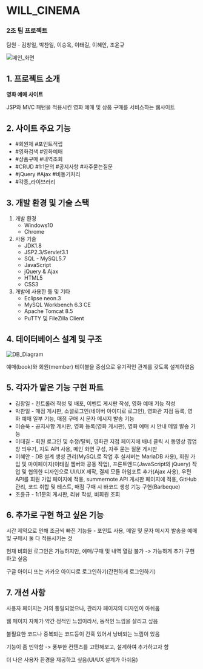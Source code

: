 <h1>WILL_CINEMA</h1>
<h3>2조 팀 프로젝트</h3>
<p>팀원 - 김창일, 박찬일, 이승욱, 이태길, 이혜안, 조윤규</p>

<p>
  <img src="https://user-images.githubusercontent.com/55972804/70032008-e3b6da80-15ef-11ea-92ac-82d990c042bb.png" alt="메인_화면">
</p>

<h2>1. 프로젝트 소개</h2>
<b>영화 예매 사이트</b>
<p>JSP와 MVC 패턴을 적용시킨 영화 예매 및 상품 구매를 서비스하는 웹사이트</p>
<p롯데시네마 홈페이지를 참고하여 개발하였음</p>

<h2>2. 사이트 주요 기능</h2>
<ul>
  <li>#회원제 #포인트적립</li>
  <li>#영화검색 #영화예매</li>
  <li>#상품구매 #내역조회</li>
  <li>#CRUD #1:1문의 #공지사항 #자주묻는질문</li>
  <li>#jQuery #Ajax #비동기처리</li>
  <li>#각종_라이브러리</li>
</ul>

<h2>3. 개발 환경 및 기술 스택</h2>
<ol>
  <li>
    개발 환경
    <ul>
      <li>Windows10</li>
      <li>Chrome</li>
    </ul>
  </li>
  <li>
    사용 기술
    <ul>  
      <li>JDK1.8</li>
      <li>JSP2.3/Servlet3.1</li>
      <li>SQL - MySQL5.7</li>
      <li>JavaScript</li>
      <li>jQuery & Ajax</li>
      <li>HTML5</li>
      <li>CSS3</li>
    </ul>
  </li>
  <li>
    개발에 사용한 툴 및 기타
    <ul>
      <li>Eclipse neon.3</li>
      <li>MySQL Workbench 6.3 CE</li>
      <li>Apache Tomcat 8.5</li>
      <li>PuTTY 및 FileZilla Client</li>
    </ul>
  </li>
</ol>

<h2>4. 데이터베이스 설계 및 구조</h2>
<img alt="DB_Diagram" src="https://user-images.githubusercontent.com/55972804/70036126-7c9d2400-15f7-11ea-9cdb-a05df42b24e7.png">
<p>예매(book)와 회원(member) 테이블을 중심으로 유기적인 관계를 갖도록 설계하였음</p>

<h2>5. 각자가 맡은 기능 구현 파트</h2>
<ul>
  <li>김창일 - 컨트롤러 작성 및 배포, 이벤트 게시판 작성, 영화 예매 기능 작성</li>
  <li>박찬일 - 매점 게시판, 소셜로그인(네이버 아이디로 로그인), 영화관 지점 등록, 영화 예매 일부 기능, 매점 구매 시 문자 메시지 발송 기능</li>
  <li>이승욱 - 공지사항 게시판, 영화 등록(영화 게시판), 영화 예매 시 안내 메일 발송 기능</li>
  <li>이태길 - 회원 로그인 및 수정/탈퇴, 영화관 지점 페이지에 배너 클릭 시 동영상 팝업창 띄우기, 지도 API 사용, 메인 화면 구성, 자주 묻는 질문 게시판</li>
  <li>이혜안 - DB 설계 생성 관리(MySQL로 작업 후 실서버는 MariaDB 사용), 회원 가입 및 마이페이지(이태길 멤버와 공동 작업), 프론트엔드(JavaScript와 jQuery) 작업 및 협의한 디자인으로 UI/UX 제작, 결제 모듈 아임포트 추가(Ajax 사용), 우편API를 회원 가입 페이지에 적용, summernote API 게시판 페이지에 적용, GitHub 관리, 코드 취합 및 테스트, 매점 구매 시 바코드 생성 기능 구현(Barbeque)</li>
  <li>조윤규 - 1:1문의 게시판, 리뷰 작성, 비회원 조회 </li>
</ul>

<h2>6. 추가로 구현 하고 싶은 기능</h2>
<p>시간 제약으로 인해 조금씩 빠진 기능들 - 포인트 사용, 메일 및 문자 메시지 발송을 예매 및 구매시 둘 다 적용시키는 것</p>
<p>현재 비회원 로그인은 가능하지만, 예매/구매 및 내역 열람 불가 -> 가능하게 추가 구현하고 싶음</p>
<p>구글 아이디 또는 카카오 아이디로 로그인하기(간편하게 로그인하기)</p>


<h2>7. 개선 사항</h2>
<p>사용자 페이지는 거의 통일되었으나, 관리자 페이지의 디자인이 아쉬움</p>
<p>웹 페이지 자체가 약간 정적인 느낌이라서, 동적인 느낌을 살리고 싶음</p>
<p>불필요한 코드나 중복되는 코드등이 간혹 있어서 낭비되는 느낌이 있음</p>
<p>기능이 좀 빈약함 -> 풍부한 컨텐츠를 고민해보고, 설계하여 추가하고자 함</p>
<p>더 나은 사용자 환경을 제공하고 싶음(UI/UX 설계가 아쉬움)</p>
